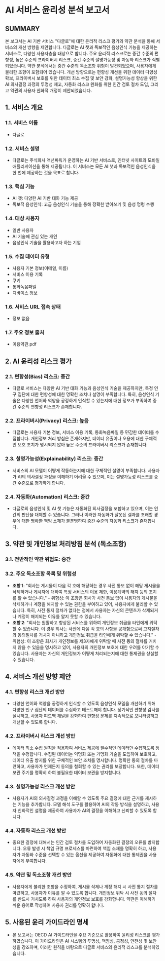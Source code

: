 # AI 서비스 윤리성 분석 보고서

## SUMMARY

본 보고서는 AI 기반 서비스 "다글로"에 대한 윤리적 리스크 평가와 약관 분석을 통해 서비스의 개선 방향을 제안합니다. 다글로는 AI 챗과 독보적인 음성인식 기능을 제공하는 서비스로, 다양한 사용자층을 대상으로 합니다. 주요 윤리적 리스크로는 중간 수준의 편향성, 높은 수준의 프라이버시 리스크, 중간 수준의 설명가능성 및 자동화 리스크가 식별되었습니다. 약관 분석에서는 중간 수준의 독소조항 위험이 발견되었으며, 사용자에게 불리한 조항이 포함되어 있습니다. 개선 방향으로는 편향성 개선을 위한 데이터 다양성 확보, 프라이버시 보호를 위한 데이터 최소 수집 및 보안 강화, 설명가능성 향상을 위한 AI 의사결정 과정의 투명성 제고, 자동화 리스크 완화를 위한 인간 검토 절차 도입, 그리고 약관의 사용자 친화적 개정이 제안되었습니다.

## 1. 서비스 개요

### 1.1. 서비스 이름
- 다글로

### 1.2. 서비스 설명
- 다글로는 주식회사 액션파워가 운영하는 AI 기반 서비스로, 인터넷 사이트와 모바일 애플리케이션을 통해 제공됩니다. 이 서비스는 모든 AI 챗과 독보적인 음성인식을 한 번에 제공하는 것을 목표로 합니다.

### 1.3. 핵심 기능
- AI 챗: 다양한 AI 기반 대화 기능 제공
- 독보적 음성인식: 고급 음성인식 기술을 통해 정확한 받아쓰기 및 음성 명령 수행

### 1.4. 대상 사용자
- 일반 사용자
- AI 기술에 관심 있는 개인
- 음성인식 기술을 활용하고자 하는 기업

### 1.5. 수집 데이터 유형
- 사용자 기본 정보(이메일, 이름)
- 서비스 이용 기록
- 쿠키
- 통화녹음파일
- 디바이스 정보

### 1.6. 서비스 URL 접속 상태
- 정보 없음

### 1.7. 주요 정보 출처
- 이용약관.pdf

## 2. AI 윤리성 리스크 평가

### 2.1. 편향성(Bias) 리스크: 중간
- 다글로 서비스는 다양한 AI 기반 대화 기능과 음성인식 기술을 제공하지만, 특정 인구 집단에 대한 편향성에 대한 명확한 조치나 설명이 부족합니다. 특히, 음성인식 기술은 다양한 언어와 억양을 공정하게 인식할 수 있는지에 대한 정보가 부족하여 중간 수준의 편향성 리스크가 존재합니다.

### 2.2. 프라이버시(Privacy) 리스크: 높음
- 다글로는 사용자 기본 정보, 서비스 이용 기록, 통화녹음파일 등 민감한 데이터를 수집합니다. 개인정보 처리 방침은 존재하지만, 데이터 유출이나 오용에 대한 구체적인 보호 조치가 명시되지 않아 높은 수준의 프라이버시 리스크가 존재합니다.

### 2.3. 설명가능성(Explainability) 리스크: 중간
- 서비스의 AI 모델이 어떻게 작동하는지에 대한 구체적인 설명이 부족합니다. 사용자가 AI의 의사결정 과정을 이해하기 어려울 수 있으며, 이는 설명가능성 리스크를 중간 수준으로 평가하게 합니다.

### 2.4. 자동화(Automation) 리스크: 중간
- 다글로의 음성인식 및 AI 챗 기능은 자동화된 의사결정을 포함하고 있으며, 이는 인간의 판단을 대체할 수 있습니다. 그러나 이러한 자동화가 잘못된 결과를 초래할 경우에 대한 명확한 책임 소재가 불분명하여 중간 수준의 자동화 리스크가 존재합니다.

## 3. 약관 및 개인정보 처리방침 분석 (독소조항)

### 3.1. 전반적인 약관 위험도: 중간

### 3.2. 주요 독소조항 목록 및 위험성
- **조항 1**: "회사는 게시물이 다음 각 호에 해당하는 경우 사전 통보 없이 해당 게시물을 삭제하거나 게시자에 대하여 특정 서비스의 이용 제한, 이용계약의 해지 등의 조치를 할 수 있습니다." - 위험성: 이 조항은 회사가 사전 통보 없이 사용자의 게시물을 삭제하거나 계정을 해지할 수 있는 권한을 부여하고 있어, 사용자에게 불리할 수 있습니다. 특히, 사전 통지 절차가 없다는 점에서 사용자는 자신의 콘텐츠가 삭제되거나 계정이 해지되는 이유를 알지 못할 수 있습니다.
- **조항 2**: "회사는 원활하고 향상된 서비스를 위하여 개인정보 취급을 타인에게 위탁할 수 있습니다. 이 경우 회사는 사전에 다음 각 호의 사항을 공개함으로써 고지절차와 동의절차를 거치지 아니하고 개인정보 취급을 타인에게 위탁할 수 있습니다." - 위험성: 이 조항은 회사가 개인정보를 제3자에게 위탁할 때 사전 동의 절차를 거치지 않을 수 있음을 명시하고 있어, 사용자의 개인정보 보호에 대한 우려를 야기할 수 있습니다. 사용자는 자신의 개인정보가 어떻게 처리되는지에 대한 통제권을 상실할 수 있습니다.

## 4. 서비스 개선 방향 제안

### 4.1. 편향성 리스크 개선 방안
- 다양한 언어와 억양을 공정하게 인식할 수 있도록 음성인식 모델을 개선하기 위해 다양한 인구 집단의 데이터를 수집하고 테스트해야 합니다. 정기적인 편향성 감사를 실시하고, 사용자 피드백 채널을 강화하여 편향성 문제를 지속적으로 모니터링하고 개선할 수 있도록 합니다.

### 4.2. 프라이버시 리스크 개선 방안
- 데이터 최소 수집 원칙을 적용하여 서비스 제공에 필수적인 데이터만 수집하도록 정책을 수정합니다. 수집된 데이터는 익명화 또는 가명화 기술을 도입하여 보호하고, 데이터 유출 방지를 위한 구체적인 보안 조치를 명시합니다. 명확한 동의 절차를 마련하고, 사용자가 언제든지 동의를 철회할 수 있는 권리를 보장합니다. 또한, 데이터 보관 주기를 명확히 하여 불필요한 데이터 보관을 방지합니다.

### 4.3. 설명가능성 리스크 개선 방안
- 사용자가 AI의 의사결정 과정을 이해할 수 있도록 주요 결정에 대한 근거를 제시하는 기능을 추가합니다. 모델 해석 도구를 활용하여 AI의 작동 방식을 설명하고, 사용자 친화적인 설명을 제공하여 사용자가 AI의 결정을 이해하고 신뢰할 수 있도록 합니다.

### 4.4. 자동화 리스크 개선 방안
- 중요한 결정에 대해서는 인간 검토 절차를 도입하여 자동화된 결정의 오류를 방지합니다. 오류 발생 시 책임 규명 프로세스를 마련하여 책임 소재를 명확히 하고, 사용자가 자동화 수준을 선택할 수 있는 옵션을 제공하여 자동화에 대한 통제권을 사용자에게 부여합니다.

### 4.5. 약관 및 독소조항 개선 방안
- 사용자에게 불리한 조항을 수정하여, 게시물 삭제나 계정 해지 시 사전 통지 절차를 마련하고, 사용자가 이유를 알 수 있도록 합니다. 개인정보 위탁 시 사전 동의 절차를 반드시 거치도록 하여 사용자의 개인정보 보호를 강화합니다. 약관은 이해하기 쉬운 용어로 작성하여 사용자 권리를 명확히 합니다.

## 5. 사용된 윤리 가이드라인 명세

- 본 보고서는 OECD AI 가이드라인을 주요 기준으로 활용하여 윤리성 리스크를 평가하였습니다. 이 가이드라인은 AI 시스템의 투명성, 책임성, 공정성, 안전성 및 보안성을 강조하며, 이러한 원칙을 바탕으로 다글로 서비스의 윤리적 리스크를 분석하였습니다.